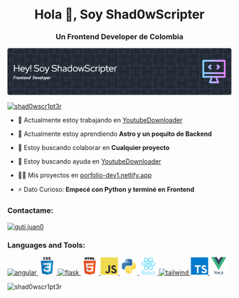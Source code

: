 <h1 align="center">Hola 👋, Soy Shad0wScripter</h1>
<h3 align="center">Un Frontend Developer de Colombia</h3>

![Banner de ShadowScripter](./github-header-image.png)

<p align="left"> <a href="https://github.com/ryo-ma/github-profile-trophy"><img src="https://github-profile-trophy.vercel.app/?username=shad0wscr1pt3r" alt="shad0wscr1pt3r" /></a> </p>

- 🔭 Actualmente estoy trabajando en [YoutubeDownloader](https://github.com/shad0wscr1pt3r/YoutubeDownloader)

- 🌱 Actualmente estoy aprendiendo **Astro y un poquito de Backend**

- 👯 Estoy buscando colaborar en **Cualquier proyecto**

- 🤝 Estoy buscando ayuda en [YoutubeDownloader](https://github.com/shad0wscr1pt3r/YoutubeDownloader)

- 👨‍💻 Mis proyectos en  [porfolio-dev1.netlify.app](porfolio-dev1.netlify.app)

- ⚡ Dato Curioso: **Empecé con Python y terminé en Frontend**

<h3 align="left">Contactame:</h3>
<p align="left">
<a href="https://instagram.com/guti.juan0" target="blank"><img align="center" src="https://raw.githubusercontent.com/rahuldkjain/github-profile-readme-generator/master/src/images/icons/Social/instagram.svg" alt="guti.juan0" height="30" width="40" /></a>
</p>

<h3 align="left">Languages and Tools:</h3>
<p align="left"> <a href="https://angular.io" target="_blank" rel="noreferrer"> <img src="https://angular.io/assets/images/logos/angular/angular.svg" alt="angular" width="40" height="40"/> </a> <a href="https://www.w3schools.com/css/" target="_blank" rel="noreferrer"> <img src="https://raw.githubusercontent.com/devicons/devicon/master/icons/css3/css3-original-wordmark.svg" alt="css3" width="40" height="40"/>
</a> <a href="https://flask.palletsprojects.com/" target="_blank" rel="noreferrer"> <img src="https://www.vectorlogo.zone/logos/pocoo_flask/pocoo_flask-icon.svg" alt="flask" width="40" height="40"/>
</a> <a href="https://www.w3.org/html/" target="_blank" rel="noreferrer"> <img src="https://raw.githubusercontent.com/devicons/devicon/master/icons/html5/html5-original-wordmark.svg" alt="html5" width="40" height="40"/> </a> <a href="https://developer.mozilla.org/en-US/docs/Web/JavaScript" target="_blank" rel="noreferrer"> <img src="https://raw.githubusercontent.com/devicons/devicon/master/icons/javascript/javascript-original.svg" alt="javascript" width="40" height="40"/> </a> <a href="https://www.python.org" target="_blank" rel="noreferrer"> <img src="https://raw.githubusercontent.com/devicons/devicon/master/icons/python/python-original.svg" alt="python" width="40" height="40"/> </a> <a href="https://reactjs.org/" target="_blank" rel="noreferrer"> <img src="https://raw.githubusercontent.com/devicons/devicon/master/icons/react/react-original-wordmark.svg" alt="react" width="40" height="40"/> </a> <a href="https://tailwindcss.com/" target="_blank" rel="noreferrer"> <img src="https://www.vectorlogo.zone/logos/tailwindcss/tailwindcss-icon.svg" alt="tailwind" width="40" height="40"/> </a> <a href="https://www.typescriptlang.org/" target="_blank" rel="noreferrer"> <img src="https://raw.githubusercontent.com/devicons/devicon/master/icons/typescript/typescript-original.svg" alt="typescript" width="40" height="40"/> </a> <a href="https://vuejs.org/" target="_blank" rel="noreferrer"> <img src="https://raw.githubusercontent.com/devicons/devicon/master/icons/vuejs/vuejs-original-wordmark.svg" alt="vuejs" width="40" height="40"/> </a> </p>

<p><img align="center" src="https://github-readme-stats.vercel.app/api/top-langs?username=shad0wscr1pt3r&show_icons=true&locale=en&layout=compact" alt="shad0wscr1pt3r" /></p>
